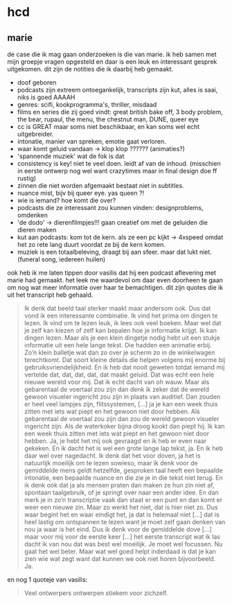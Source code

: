 # hcd

## marie
de case die ik mag gaan onderzoeken is die van marie. ik heb samen met mijn groepje vragen opgesteld en daar is een leuk en interessant gesprek uitgekomen. dit zijn de notities die ik daarbij heb gemaakt.

- doof geboren
- podcasts zijn extreem ontoegankelijk, transcripts zijn kut, alles is saai, niks is goed AAAAH
- genres: scifi, kookprogramma's, thriller, misdaad
- films en series die zij goed vindt: great british bake off, 3 body problem, the bear, rupaul, the menu, the chestnut man, DUNE, queer eye
- cc is GREAT maar soms niet beschikbaar, en kan soms wel echt uitgebreider.
- intonatie, manier van spreken, emotie gaat verloren.
- waar komt geluid vandaan -> klop klop ?????? (animaties?)
- 'spannende muziek' wat de fok is dat
- consistency is key! niet te veel doen. leidt af van de inhoud. (misschien in eerste ontwerp nog wel want crazytimes maar in final design doe ff rustig)
- zinnen die niet worden afgemaakt bestaat niet in subtitles.
- nuance mist, bijv bij queer eye. yas queen ?!
- wie is iemand? hoe komt die over?
- podcasts die ze interessant zou kunnen vinden: designproblems, omdenken
- 'de dodo' -> dierenfilmpjes!!! gaan creatief om met de geluiden die dieren maken
- kut aan podcasts: kom tot de kern. als ze een pc kijkt -> 4xspeed omdat het zo rete lang duurt voordat ze bij de kern komen.
- muziek is een totaalbeleving, draagt bij aan sfeer. maar dat lukt niet. (funeral song, iedereen huilen)

ook heb ik me laten tippen door vasilis dat hij een podcast aflevering met marie had gemaakt. het leek me waardevol om daar even doorheen te gaan om nog wat meer informatie over haar te bemachtigen. dit zijn quotes die ik uit het transcript heb gehaald.

> Ik denk dat beeld taal sterker maakt maar andersom ook. Dus dat vond ik een interessante combinatie.
> Ik vind het prima om dingen te lezen. Ik vind om te lezen leuk, ik lees ook veel boeken. Maar wel dat je zelf kan kiezen of zelf kan bepalen hoe je informatie krijgt. Ik kan dingen lezen. Maar als je een klein dingetje nodig hebt uit een stukje informatie uit een hele lange tekst. 
> Die hadden een animatie erbij. Zo’n klein balletje wat dan zo over je scherm zo in de winkelwagen terechtkomt. Dat soort kleine details die helpen volgens mij enorme bij gebruiksvriendelijkheid. 
> En ik heb dat nooit geweten totdat iemand mij vertelde dat, dat, dat, dat, dat maakt geluid. Dat was echt een hele nieuwe wereld voor mij. Dat ik echt dacht van oh wauw. Maar als gebarentaal de voertaal zou zijn dan denk ik zeker dat de wereld gewoon visueler ingericht zou zijn in plaats van auditief. Dan zouden er heel veel lampjes zijn, flitssystemen, […] ja je kan een week thuis zitten met iets wat piept en het gewoon niet door hebben.
> Als gebarentaal de voertaal zou zijn dan zou de wereld gewoon visueler ingericht zijn. Als de waterkoker bijna droog kookt dan piept hij. Ik kan een week thuis zitten met iets wat piept en het gewoon niet door hebben.
> Ja, je hebt het mij ook gevraagd en ik heb er even naar gekeken. En ik dacht het is wel een grote lange lap tekst, ja. En ik heb daar wel over nagedacht. Ik denk dat het voor doven, ja het is natuurlijk moeilijk om te lezen sowieso, maar ik denk voor de gemiddelde mens geldt hetzelfde, gesproken taal heeft een bepaalde intonatie, een bepaalde nuance en die zie je in die tekst niet terug. En ik denk ook dat ja als mensen praten dan maken ze hun zin niet af, spontaan taalgebruik, of je springt over naar een ander idee. En dan merk je in zo’n transcriptie vaak dan staat er een punt en dan komt er weer een nieuwe zin. Maar zo werkt het niet, dat is hier niet zo. Dus waar begint het en waar eindigt het, ja dat is helemaal niet […] dat is heel lastig om ontspannen te lezen want je moet zelf gaan denken van nou ja waar is het eind. Dus ik denk voor de gemiddelde dove […] maar voor mij voor de eerste keer […] het eerste transcript wat ik las dacht ik van nou dat was best wel moeilijk. Je moet wel focussen. Nu gaat het wel beter. Maar wat wel goed helpt inderdaad is dat je kan zien wie wat zegt want dat kunnen we ook niet horen bijvoorbeeld. Ja.


en nog 1 quoteje van vasilis: 
> Veel ontwerpers ontwerpen stiekem voor zichzelf.